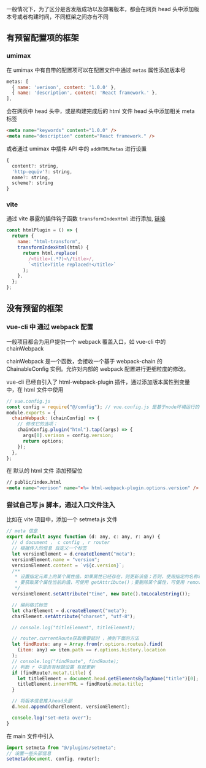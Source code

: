 一般情况下，为了区分是否发版成功以及部署版本，都会在网页 head 头中添加版本号或者构建时间，不同框架之间亦有不同

## 有预留配置项的框架

### umimax

在 umimax 中有自带的配置项可以在配置文件中通过 `metas` 属性添加版本号

```js
metas: [
  { name: 'verison', content: '1.0.0' },
  { name: 'description', content: 'React framework.' },
],
```

会在网页中 head 头中，或是构建完成后的 html 文件 head 头中添加相关 meta 标签

```html
<meta name="keywords" content="1.0.0" />
<meta name="description" content="React framework." />
```

或者通过 umimax 中插件 API 中的 `addHTMLMetas` 进行设置

```js
{
  content?: string,
  'http-equiv'?: string,
  name?: string,
  scheme?: string
}
```

### vite

通过 vite 暴露的插件钩子函数 `transformIndexHtml` 进行添加, [链接](https://vitejs.cn/vite6-cn/guide/api-plugin.html#transformindexhtml)

```js
const htmlPlugin = () => {
  return {
    name: "html-transform",
    transformIndexHtml(html) {
      return html.replace(
        /<title>(.*?)<\/title>/,
        `<title>Title replaced!</title>`
      );
    },
  };
};
```

## 没有预留的框架

### vue-cli 中 通过 webpack 配置

一般项目都会为用户提供一个 webpack 覆盖入口，如 vue-cli 中的 chainWebpack

chainWebpack 是一个函数，会接收一个基于 webpack-chain 的 ChainableConfig 实例。允许对内部的 webpack 配置进行更细粒度的修改。

vue-cli 已经自引入了 html-webpack-plugin 插件，通过添加版本属性到变量中，在 html 文件中使用

```js
// vue.config.js
const config = require("@/config"); // vue.config.js 是基于node环境运行的，所以这里使用的是require引入
module.exports = {
  chainWebpack: (chainConfig) => {
    // 修改它的选项：
    chainConfig.plugin("html").tap((args) => {
      args[0].verison = config.version;
      return options;
    });
  },
};
```

在 默认的 html 文件 添加预留位

```html
// public/index.html
<meta name="verison" name="<%= html-webpack-plugin.options.version" />
```

### 尝试自己写 js 脚本，通过入口文件注入

比如在 vite 项目中，添加一个 setmeta.js 文件

```js
// meta 信息
export default async function (d: any, c: any, r: any) {
  // d document ， c config , r router
  // 根据传入的信息 自定义一个标签
  let versionElement = d.createElement("meta");
  versionElement.name = "version";
  versionElement.content = `v${c.version}`;
  /**
   * 设置指定元素上的某个属性值。如果属性已经存在，则更新该值；否则，使用指定的名称和值添加一个新的属性。
   * 要获取某个属性当前的值，可使用 getAttribute()；要删除某个属性，可使用 removeAttribute()。
   */
  versionElement.setAttribute("time", new Date().toLocaleString());

  // 编码格式标签
  let charElement = d.createElement("meta");
  charElement.setAttribute("charset", "utf-8");

  // console.log("titleElement", titleElement);

  // router.currentRoute获取需要延时 ，换到下面的方法
  let findRoute: any = Array.from(r.options.routes).find(
    (item: any) => item.path == r.options.history.location
  );
  // console.log("findRoute", findRoute);
  // 判断 r 中是否有标题设置 有就更新
  if (findRoute?.meta?.title) {
    let titleElement = document.head.getElementsByTagName("title")[0];
    titleElement.innerHTML = findRoute.meta.title;
  }

  // 将版本信息推入head头部
  d.head.append(charElement, versionElement);

  console.log("set-meta over");
}
```

在 main 文件中引入

```js
import setmeta from "@/plugins/setmeta";
// 设置一些头部信息
setmeta(document, config, router);
```
